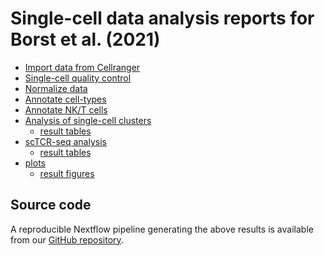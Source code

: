 # Single-cell data analysis reports for Borst et al. (2021)

 * [Import data from Cellranger](01_process_counts.html)
 * [Single-cell quality control](02_filter_data.html)
 * [Normalize data](03_normalize.html)
 * [Annotate cell-types](04_annotate_cell_types.html)
 * [Annotate NK/T cells](05_prepare_adata_nk_t.html)
 * [Analysis of single-cell clusters](22_cluster_de_analysis.html)
    - [result tables](22_cluster_de_analysis.zip)
 * [scTCR-seq analysis](60_tcr_analysis.html)
    - [result tables](60_tcr_analysis.zip)
 * [plots](61_cluster_analysis.html)
    - [result figures](61_cluster_analysis.zip)

## Source code
A reproducible Nextflow pipeline generating
the above results is available from our [GitHub repository](https://github.com/icbi-lab/abdulrahman2021_paper).

